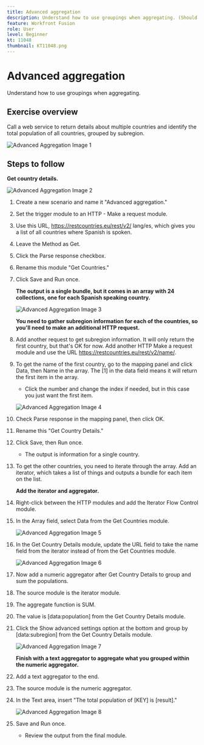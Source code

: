 ```yaml
---
title: Advanced aggregation
description: Understand how to use groupings when aggregating. (Should be between 60 and 160 characters, but is 49 characters)
feature: Workfront Fusion
role: User
level: Beginner
kt: 11048
thumbnail: KT11048.png
---
```


# Advanced aggregation

Understand how to use groupings when aggregating.

## Exercise overview

Call a web service to return details about multiple countries and identify the total population of all countries, grouped by subregion.

   ![Advanced Aggregation Image 1](../12-exercises/assets/advanced-aggregation-walkthrough-1.png)

## Steps to follow

   **Get country details.**

   ![Advanced Aggregation Image 2](../12-exercises/assets/advanced-aggregation-walkthrough-2.png)

   1. Create a new scenario and name it "Advanced aggregation."
   1. Set the trigger module to an HTTP - Make a request module.
   1. Use this URL, https://restcountries.eu/rest/v2/ lang/es, which gives you a list of all countries where Spanish is spoken.
   1. Leave the Method as Get.
   1. Click the Parse response checkbox.
   1. Rename this module "Get Countries."
   1. Click Save and Run once.

      **The output is a single bundle, but it comes in an array with 24 collections, one for each Spanish speaking country.**

      ![Advanced Aggregation Image 3](../12-exercises/assets/advanced-aggregation-walkthrough-3.png)

      **You need to gather subregion information for each of the countries, so you'll need to make an additional HTTP request.**

1. Add another request to get subregion information. It will only return the first country, but that's OK for now. Add another HTTP Make a request module and use the URL https://restcountries.eu/rest/v2/name/.
1. To get the name of the first country, go to the mapping panel and click Data, then Name in the array. The [1] in the data field means it will return the first item in the array.

   + Click the number and change the index if needed, but in this case you just want the first item.

   ![Advanced Aggregation Image 4](../12-exercises/assets/advanced-aggregation-walkthrough-4.png)

1. Check Parse response in the mapping panel, then click OK.
1. Rename this "Get Country Details."
1. Click Save, then Run once.

   + The output is information for a single country.

1. To get the other countries, you need to iterate through the array. Add an iterator, which takes a list of things and outputs a bundle for each item on the list.

   **Add the iterator and aggregator.**

1. Right-click between the HTTP modules and add the Iterator Flow Control module.
1. In the Array field, select Data from the Get Countries module.

   ![Advanced Aggregation Image 5](../12-exercises/assets/advanced-aggregation-walkthrough-5.png)

1. In the Get Country Details module, update the URL field to take the name field from the iterator instead of from the Get Countries module.

   ![Advanced Aggregation Image 6](../12-exercises/assets/advanced-aggregation-walkthrough-6.png)

1. Now add a numeric aggregator after Get Country Details to group and sum the populations.
1. The source module is the iterator module.
1. The aggregate function is SUM.
1. The value is [data:population] from the Get Country Details module.
1. Click the Show advanced settings option at the bottom and group by [data:subregion] from the Get Country Details module.

   ![Advanced Aggregation Image 7](../12-exercises/assets/advanced-aggregation-walkthrough-7.png)

   **Finish with a text aggregator to aggregate what you grouped within the numeric aggregator.**

1. Add a text aggregator to the end.
1. The source module is the numeric aggregator.
1. In the Text area, insert "The total population of [KEY] is [result]."

   ![Advanced Aggregation Image 8](../12-exercises/assets/advanced-aggregation-walkthrough-8.png)

1. Save and Run once.

   + Review the output from the final module.
